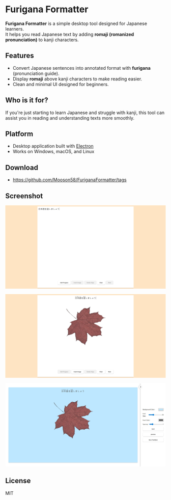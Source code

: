 # Furigana Formatter

**Furigana Formatter** is a simple desktop tool designed for Japanese learners.  
It helps you read Japanese text by adding **romaji (romanized pronunciation)** to kanji characters.

## Features

- Convert Japanese sentences into annotated format with **furigana** (pronunciation guide).
- Display **romaji** above kanji characters to make reading easier.
- Clean and minimal UI designed for beginners.

## Who is it for?

If you're just starting to learn Japanese and struggle with kanji, this tool can assist you in reading and understanding texts more smoothly.

## Platform

- Desktop application built with [Electron](https://www.electronjs.org/)
- Works on Windows, macOS, and Linux

## Download

- https://github.com/Mooson58/FuriganaFormatter/tags

## Screenshot

![Preview](./example/example1.png)

![Preview](./example/example2.png)

![Preview](./example/example3.png)

## License

MIT
